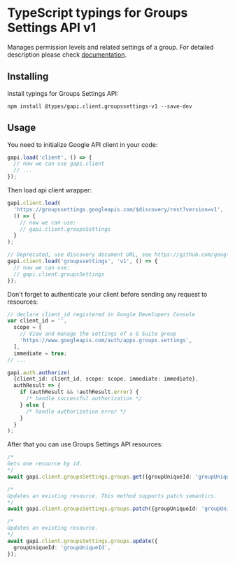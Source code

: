 # TypeScript typings for Groups Settings API v1

Manages permission levels and related settings of a group.
For detailed description please check [documentation](https://developers.google.com/google-apps/groups-settings/get_started).

## Installing

Install typings for Groups Settings API:

```
npm install @types/gapi.client.groupssettings-v1 --save-dev
```

## Usage

You need to initialize Google API client in your code:

```typescript
gapi.load('client', () => {
  // now we can use gapi.client
  // ...
});
```

Then load api client wrapper:

```typescript
gapi.client.load(
  'https://groupssettings.googleapis.com/$discovery/rest?version=v1',
  () => {
    // now we can use:
    // gapi.client.groupsSettings
  }
);
```

```typescript
// Deprecated, use discovery document URL, see https://github.com/google/google-api-javascript-client/blob/master/docs/reference.md#----gapiclientloadname----version----callback--
gapi.client.load('groupssettings', 'v1', () => {
  // now we can use:
  // gapi.client.groupsSettings
});
```

Don't forget to authenticate your client before sending any request to resources:

```typescript
// declare client_id registered in Google Developers Console
var client_id = '',
  scope = [
    // View and manage the settings of a G Suite group
    'https://www.googleapis.com/auth/apps.groups.settings',
  ],
  immediate = true;
// ...

gapi.auth.authorize(
  {client_id: client_id, scope: scope, immediate: immediate},
  authResult => {
    if (authResult && !authResult.error) {
      /* handle successful authorization */
    } else {
      /* handle authorization error */
    }
  }
);
```

After that you can use Groups Settings API resources: <!-- TODO: make this work for multiple namespaces -->

```typescript
/*
Gets one resource by id.
*/
await gapi.client.groupsSettings.groups.get({groupUniqueId: 'groupUniqueId'});

/*
Updates an existing resource. This method supports patch semantics.
*/
await gapi.client.groupsSettings.groups.patch({groupUniqueId: 'groupUniqueId'});

/*
Updates an existing resource.
*/
await gapi.client.groupsSettings.groups.update({
  groupUniqueId: 'groupUniqueId',
});
```

